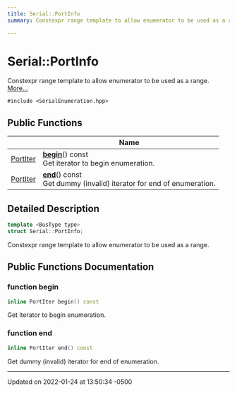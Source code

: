 ```yaml
---
title: Serial::PortInfo
summary: Constexpr range template to allow enumerator to be used as a range. 

---
```


# Serial::PortInfo



Constexpr range template to allow enumerator to be used as a range.  [More...](#detailed-description)


`#include <SerialEnumeration.hpp>`

## Public Functions

|                | Name           |
| -------------- | -------------- |
| [PortIter](Classes/struct_serial_1_1_port_iter.md) | **[begin](Classes/struct_serial_1_1_port_info.md#function-begin)**() const<br>Get iterator to begin enumeration.  |
| [PortIter](Classes/struct_serial_1_1_port_iter.md) | **[end](Classes/struct_serial_1_1_port_info.md#function-end)**() const<br>Get dummy (invalid) iterator for end of enumeration.  |

## Detailed Description

```cpp
template <BusType type>
struct Serial::PortInfo;
```

Constexpr range template to allow enumerator to be used as a range. 
## Public Functions Documentation

### function begin

```cpp
inline PortIter begin() const
```

Get iterator to begin enumeration. 

### function end

```cpp
inline PortIter end() const
```

Get dummy (invalid) iterator for end of enumeration. 

-------------------------------

Updated on 2022-01-24 at 13:50:34 -0500
